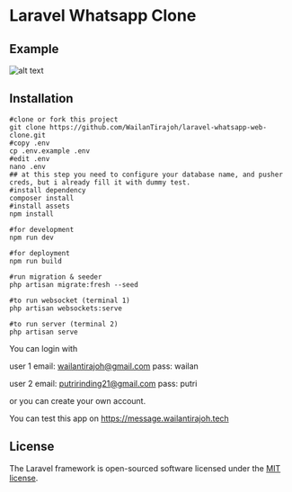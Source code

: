 # Laravel Whatsapp Clone

## Example

![alt text](https://github.com/WailanTirajoh/laravel-whatsapp-web-clone/blob/main/ex.jpg?raw=true)

## Installation

```
#clone or fork this project
git clone https://github.com/WailanTirajoh/laravel-whatsapp-web-clone.git
#copy .env
cp .env.example .env
#edit .env
nano .env
## at this step you need to configure your database name, and pusher creds, but i already fill it with dummy test.
#install dependency
composer install
#install assets
npm install

#for development
npm run dev

#for deployment
npm run build

#run migration & seeder
php artisan migrate:fresh --seed

#to run websocket (terminal 1)
php artisan websockets:serve

#to run server (terminal 2)
php artisan serve
```

You can login with

user 1
email: wailantirajoh@gmail.com
pass: wailan

user 2
email: putririnding21@gmail.com
pass: putri

or you can create your own account.

You can test this app on https://message.wailantirajoh.tech

## License

The Laravel framework is open-sourced software licensed under the [MIT license](https://opensource.org/licenses/MIT).
